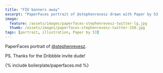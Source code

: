 ```yaml
---
title: "FIU banners away"
excerpt: "PaperFaces portrait of @stephenrevesz drawn with Paper by 53 on an iPad."
image: 
  feature: /assets/images/paperfaces-stephenrevesz-twitter-lg.jpg
  thumb: /assets/images/paperfaces-stephenrevesz-twitter-150.jpg
tags: [portrait, illustration, Paper by 53]
---
```


PaperFaces portrait of [@stephenrevesz](http://twitter.com/stephenrevesz).

PS. Thanks for the Dribbble invite dude!

{% include boilerplate/paperfaces.md %}